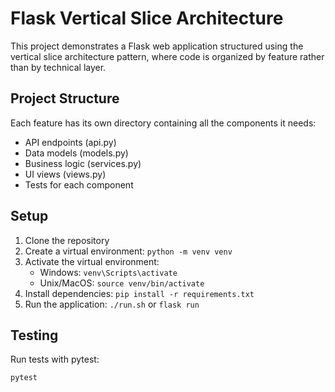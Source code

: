 # Flask Vertical Slice Architecture

This project demonstrates a Flask web application structured using the vertical slice architecture pattern, where code is organized by feature rather than by technical layer.

## Project Structure

Each feature has its own directory containing all the components it needs:
- API endpoints (api.py)
- Data models (models.py)
- Business logic (services.py)
- UI views (views.py)
- Tests for each component

## Setup

1. Clone the repository
2. Create a virtual environment: `python -m venv venv`
3. Activate the virtual environment:
   - Windows: `venv\Scripts\activate`
   - Unix/MacOS: `source venv/bin/activate`
4. Install dependencies: `pip install -r requirements.txt`
5. Run the application: `./run.sh` or `flask run`

## Testing
Run tests with pytest:
```
pytest
```

